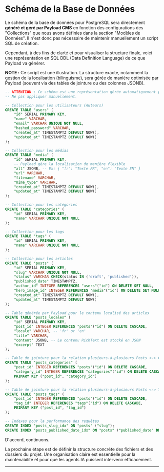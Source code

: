 # Schéma de la Base de Données

Le schéma de la base de données pour PostgreSQL sera directement **généré et géré par Payload CMS** en fonction des configurations des "Collections" que nous avons définies dans la section "Modèles de Données". Il n'est donc pas nécessaire de maintenir manuellement un script SQL de création.

Cependant, à des fins de clarté et pour visualiser la structure finale, voici une représentation en SQL DDL (Data Definition Language) de ce que Payload va générer.

**NOTE :** Ce script est une illustration. La structure exacte, notamment la gestion de la localisation (bilinguisme), sera gérée de manière optimisée par Payload (souvent via des tables de jointure ou des colonnes JSONB).

```sql
-- ATTENTION : Ce schéma est une représentation gérée automatiquement par Payload CMS.
-- Ne pas appliquer manuellement.

-- Collection pour les utilisateurs (Auteurs)
CREATE TABLE "users" (
    "id" SERIAL PRIMARY KEY,
    "name" VARCHAR,
    "email" VARCHAR UNIQUE NOT NULL,
    "hashed_password" VARCHAR,
    "created_at" TIMESTAMPTZ DEFAULT NOW(),
    "updated_at" TIMESTAMPTZ DEFAULT NOW()
);

-- Collection pour les médias
CREATE TABLE "media" (
    "id" SERIAL PRIMARY KEY,
    -- Payload gère la localisation de manière flexible
    "alt" JSONB, -- Ex: { "fr": "Texte FR", "en": "Texte EN" }
    "url" VARCHAR,
    "filename" VARCHAR,
    "mime_type" VARCHAR,
    "created_at" TIMESTAMPTZ DEFAULT NOW(),
    "updated_at" TIMESTAMPTZ DEFAULT NOW()
);

-- Collection pour les catégories
CREATE TABLE "categories" (
    "id" SERIAL PRIMARY KEY,
    "name" VARCHAR UNIQUE NOT NULL
);

-- Collection pour les tags
CREATE TABLE "tags" (
    "id" SERIAL PRIMARY KEY,
    "name" VARCHAR UNIQUE NOT NULL
);

-- Collection pour les articles
CREATE TABLE "posts" (
    "id" SERIAL PRIMARY KEY,
    "slug" VARCHAR UNIQUE NOT NULL,
    "status" VARCHAR CHECK(status IN ('draft', 'published')),
    "published_date" TIMESTAMPTZ,
    "author_id" INTEGER REFERENCES "users"("id") ON DELETE SET NULL,
    "hero_image_id" INTEGER REFERENCES "media"("id") ON DELETE SET NULL,
    "created_at" TIMESTAMPTZ DEFAULT NOW(),
    "updated_at" TIMESTAMPTZ DEFAULT NOW()
);

-- Table générée par Payload pour le contenu localisé des articles
CREATE TABLE "posts_locales" (
    "id" SERIAL PRIMARY KEY,
    "post_id" INTEGER REFERENCES "posts"("id") ON DELETE CASCADE,
    "locale" VARCHAR, -- 'fr' or 'en'
    "title" VARCHAR,
    "content" JSONB, -- Le contenu RichText est stocké en JSON
    "excerpt" TEXT
);

-- Table de jointure pour la relation plusieurs-à-plusieurs Posts <-> Categories
CREATE TABLE "posts_categories" (
    "post_id" INTEGER REFERENCES "posts"("id") ON DELETE CASCADE,
    "category_id" INTEGER REFERENCES "categories"("id") ON DELETE CASCADE,
    PRIMARY KEY ("post_id", "category_id")
);

-- Table de jointure pour la relation plusieurs-à-plusieurs Posts <-> Tags
CREATE TABLE "posts_tags" (
    "post_id" INTEGER REFERENCES "posts"("id") ON DELETE CASCADE,
    "tag_id" INTEGER REFERENCES "tags"("id") ON DELETE CASCADE,
    PRIMARY KEY ("post_id", "tag_id")
);

-- Indexes pour la performance des requêtes
CREATE INDEX "posts_slug_idx" ON "posts" ("slug");
CREATE INDEX "posts_published_date_idx" ON "posts" ("published_date" DESC);
```

D'accord, continuons.

La prochaine étape est de définir la structure concrète des fichiers et des dossiers du projet. Une organisation claire est essentielle pour la maintenabilité et pour que les agents IA puissent intervenir efficacement.

---
